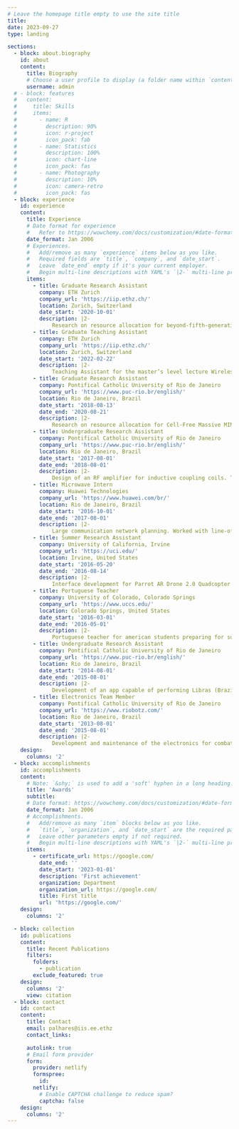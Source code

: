 ```yaml
---
# Leave the homepage title empty to use the site title
title:
date: 2023-09-27
type: landing

sections:
  - block: about.biography
    id: about
    content:
      title: Biography
      # Choose a user profile to display (a folder name within `content/authors/`)
      username: admin
  # - block: features
  #   content:
  #     title: Skills
  #     items:
  #       - name: R
  #         description: 90%
  #         icon: r-project
  #         icon_pack: fab
  #       - name: Statistics
  #         description: 100%
  #         icon: chart-line
  #         icon_pack: fas
  #       - name: Photography
  #         description: 10%
  #         icon: camera-retro
  #         icon_pack: fas
  - block: experience
    id: experience
    content:
      title: Experience
      # Date format for experience
      #   Refer to https://wowchemy.com/docs/customization/#date-format
      date_format: Jan 2006
      # Experiences.
      #   Add/remove as many `experience` items below as you like.
      #   Required fields are `title`, `company`, and `date_start`.
      #   Leave `date_end` empty if it's your current employer.
      #   Begin multi-line descriptions with YAML's `|2-` multi-line prefix.
      items:
        - title: Graduate Research Assistant
          company: ETH Zurich
          company_url: 'https://iip.ethz.ch/'
          location: Zurich, Switzerland
          date_start: '2020-10-01'
          description: |2-
              Research on resource allocation for beyond-fifth-generation (B5G) wireless communication systems.
        - title: Graduate Teaching Assistant
          company: ETH Zurich
          company_url: 'https://iip.ethz.ch/'
          location: Zurich, Switzerland
          date_start: '2022-02-22'
          description: |2-
              Teaching Assistant for the master’s level lecture Wireless Communications.
        - title: Graduate Research Assistant
          company: Pontifical Catholic University of Rio de Janeiro
          company_url: 'https://www.puc-rio.br/english/'
          location: Rio de Janeiro, Brazil
          date_start: '2018-08-13'
          date_end: '2020-08-21'
          description: |2-
              Research on resource allocation for Cell-Free Massive MIMO Systems. Development of an MMSE precoder with power allocation and antenna selection. Exploration of robust techniques and development of adaptive algorithms. Use of Matlab and CVX.
        - title: Undergraduate Research Assistant
          company: Pontifical Catholic University of Rio de Janeiro
          company_url: 'https://www.puc-rio.br/english/'
          location: Rio de Janeiro, Brazil
          date_start: '2017-08-01'
          date_end: '2018-08-01'
          description: |2-
              Design of an RF amplifier for inductive coupling coils. The project involves design using the software Advanced Design System (ADS) e experiments using metamaterials, with the intent to increase the transmission distance. Participation in the foundation of the Metamaterials Brazilian Society (SBMETA).
        - title: Microwave Intern
          company: Huawei Technologies
          company_url: 'https://www.huawei.com/br/'
          location: Rio de Janeiro, Brazil
          date_start: '2016-10-01'
          date_end: '2017-08-01'
          description: |2-
              Large communication network planning. Worked with line-of-sight (LOS) simulations for microwave planning and antennas and equipment choices. Had contact with clients such as TIM Brazil and Claro.
        - title: Summer Research Assistant
          company: University of California, Irvine
          company_url: 'https://uci.edu/'
          location: Irvine, United States
          date_start: '2016-05-20'
          date_end: '2016-08-14'
          description: |2-
              Interface development for Parrot AR Drone 2.0 Quadcopter and Turtlebot to work under ROS operational system. An algorithm using Kinect for distance analysis and collision avoidance.
        - title: Portuguese Teacher 
          company: University of Colorado, Colorado Springs
          company_url: 'https://www.uccs.edu/'
          location: Colorado Springs, United States
          date_start: '2016-03-01'
          date_end: '2016-05-01'
          description: |2-
              Portuguese teacher for american students preparing for summer research in Portugal.
        - title: Undergraduate Research Assistant
          company: Pontifical Catholic University of Rio de Janeiro
          company_url: 'https://www.puc-rio.br/english/'
          location: Rio de Janeiro, Brazil
          date_start: '2014-08-01'
          date_end: '2015-08-01'
          description: |2-
              Development of an app capable of performing Libras (Brazilian Sign Language) to Portuguese and Portuguese to Libras translation, for Android, Windows Phone, and iOS platforms. Worked with databases and web development. Presented a paper at the International Workshop on Assistive Technology, in February 2015.
        - title: Electronics Team Member
          company: Pontifical Catholic University of Rio de Janeiro
          company_url: 'https://www.riobotz.com/'
          location: Rio de Janeiro, Brazil
          date_start: '2013-08-01'
          date_end: '2015-08-01'
          description: |2-
              Development and maintenance of the electronics for combat robots that compete at national and international levels. Tasks included soldering, electronic components maintenance, and programming. Gave soldering workshops for new members of the team. Work with DC motors, batteries, speed controllers, and radios. Participation in 3 national competitions (Ultimate Robot Combat 2014, Winter Challenge 2014, Ultimate Robot Combat 2015) and one international (Robogames 2015).
    design:
      columns: '2'
  - block: accomplishments
    id: accomplishments
    content:
      # Note: `&shy;` is used to add a 'soft' hyphen in a long heading.
      title: 'Awards'
      subtitle:
      # Date format: https://wowchemy.com/docs/customization/#date-format
      date_format: Jan 2006
      # Accomplishments.
      #   Add/remove as many `item` blocks below as you like.
      #   `title`, `organization`, and `date_start` are the required parameters.
      #   Leave other parameters empty if not required.
      #   Begin multi-line descriptions with YAML's `|2-` multi-line prefix.
      items:
        - certificate_url: https://google.com/
          date_end: ''
          date_start: '2023-01-01'
          description: 'First achievement'
          organization: Department
          organization_url: https://google.com/
          title: First title
          url: 'https://google.com/'
    design:
      columns: '2'

  - block: collection
    id: publications
    content:
      title: Recent Publications
      filters:
        folders:
          - publication
        exclude_featured: true
    design:
      columns: '2'
      view: citation
  - block: contact
    id: contact
    content:
      title: Contact
      email: palhares@iis.ee.ethz
      contact_links:

      autolink: true
      # Email form provider
      form:
        provider: netlify
        formspree:
          id:
        netlify:
          # Enable CAPTCHA challenge to reduce spam?
          captcha: false
    design:
      columns: '2'
---
```

